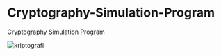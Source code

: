 # Cryptography-Simulation-Program
Cryptography Simulation Program

![kriptografi](https://user-images.githubusercontent.com/30006452/35323494-458836c8-0120-11e8-9040-b0fe9ef20989.jpg)
